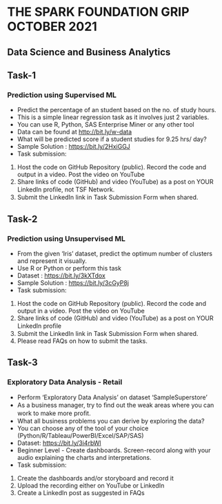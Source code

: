 # THE SPARK FOUNDATION GRIP OCTOBER 2021

## Data Science and Business Analytics

## Task-1

### Prediction using Supervised ML

- Predict the percentage of an student based on the no. of study hours.
- This is a simple linear regression task as it involves just 2 variables.
- You can use R, Python, SAS Enterprise Miner or any other tool
- Data can be found at http://bit.ly/w-data
- What will be predicted score if a student studies for 9.25 hrs/ day?
- Sample Solution : https://bit.ly/2HxiGGJ
- Task submission:

1. Host the code on GitHub Repository (public). Record the code and output in a video. Post the
   video on YouTube
2. Share links of code (GitHub) and video (YouTube) as a post on
   YOUR LinkedIn proﬁle, not TSF Network.
3. Submit the LinkedIn link in Task Submission Form when shared.

## Task-2

### Prediction using Unsupervised ML

- From the given ‘Iris’ dataset, predict the optimum number of clusters and represent it visually.
- Use R or Python or perform this task
- Dataset : https://bit.ly/3kXTdox
- Sample Solution : https://bit.ly/3cGyP8j
- Task submission:

1. Host the code on GitHub Repository (public). Record the code and output in a video. Post the
   video on YouTube
2. Share links of code (GitHub) and video (YouTube) as a post on YOUR LinkedIn proﬁle
3. Submit the LinkedIn link in Task Submission Form when shared.
4. Please read FAQs on how to submit the tasks.

## Task-3

### Exploratory Data Analysis - Retail

- Perform ‘Exploratory Data Analysis’ on dataset ‘SampleSuperstore’
- As a business manager, try to ﬁnd out the weak areas where you can work to make more proﬁt.
- What all business problems you can derive by exploring the data?
- You can choose any of the tool of your choice (Python/R/Tableau/PowerBI/Excel/SAP/SAS)
- Dataset: https://bit.ly/3i4rbWl
- Beginner Level - Create dashboards. Screen-record along with your audio explaining the charts and interpretations.
- Task submission:

1. Create the dashboards and/or storyboard and record it
2. Upload the recording either on YouTube or LinkedIn
3. Create a LinkedIn post as suggested in FAQs
